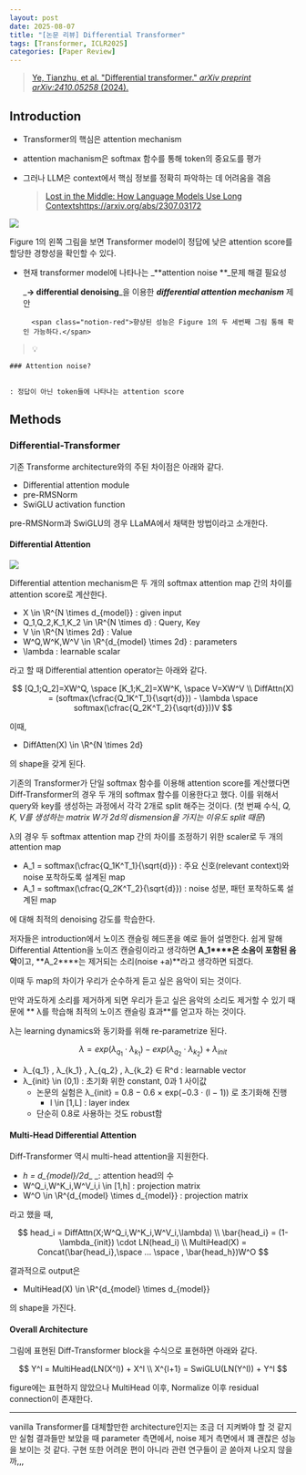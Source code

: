 ```yaml
---
layout: post
date: 2025-08-07
title: "[논문 리뷰] Differential Transformer"
tags: [Transformer, ICLR2025]
categories: [Paper Review]
---
```


> [Ye, Tianzhu, et al. "Differential transformer." ](https://arxiv.org/abs/2410.05258)[_arXiv preprint arXiv:2410.05258_](https://arxiv.org/abs/2410.05258)[ (2024).](https://arxiv.org/abs/2410.05258)



## Introduction

- Transformer의 핵심은 attention mechanism
- attention machanism은 softmax 함수를 통해 token의 중요도를 평가
- 그러나 LLM은 context에서 핵심 정보를 정확히 파악하는 데 어려움을 겪음

	> [Lost in the Middle: How Language Models Use Long Contextshttps://arxiv.org/abs/2307.03172](https://arxiv.org/abs/2307.03172)


![](https://prod-files-secure.s3.us-west-2.amazonaws.com/542b861c-36a8-4051-84e5-8804b6728dba/9083ea56-691a-4752-ae26-47f403431ac8/image.png?X-Amz-Algorithm=AWS4-HMAC-SHA256&X-Amz-Content-Sha256=UNSIGNED-PAYLOAD&X-Amz-Credential=ASIAZI2LB466RU5SPRAQ%2F20250910%2Fus-west-2%2Fs3%2Faws4_request&X-Amz-Date=20250910T003717Z&X-Amz-Expires=3600&X-Amz-Security-Token=IQoJb3JpZ2luX2VjEHgaCXVzLXdlc3QtMiJGMEQCIBzsTx%2FkUNBVnWmUtCZgcsdv6DbvBGQB1WcD0Zt2zk1dAiBQzMk9%2B8uNcJ%2Fcc57TtvsP2c5tMm5KHqGSCD%2Fx3i8NgyqIBAjh%2F%2F%2F%2F%2F%2F%2F%2F%2F%2F8BEAAaDDYzNzQyMzE4MzgwNSIMJ%2FoCNAA9sfHPKDUHKtwDkTVOdRG1s20Yr5A5zicKSo9HxM7Kij1lJomlpC4KpdzJUAO9xIWkI2hP3k7h%2FBzuANvz4wQJqmet1YDr5PCQ0xzfZP52iWa9JVd%2BXN88foNHrUQOAzCEUO9MkHQPtdsNk%2BzTddJY9IvB%2FFZw%2BSnxYBOYL5ILtpgIfodgav%2BPeU6O5zS0uYD49eFLm3vPkMKvJtoKmO9W3W8Is8yhBBq8yI8k7ze3Mv0whJG3LHPTU4XcM0jGJf4a92CJwl9sV3wu%2B6dOWarLiWTefe%2BzvhpIMbZnskzr1bvyR%2B3Qsal8Hka%2BlCZgxPxGrkGjUCrIF7SSuUmOzfMu%2FraRGrt4kOlB6URWRkE1YoTFv8KHAra00Z1Y9ZfnDJju3j%2F2hdQta6w6obFjaaKWNg9JULzMfuIVLyMajt0sD%2Bm%2FcKQfqBRTyWWjl0GZWK3jJRjDi34MOzf%2FPPgsgXOnZb46ra0%2FoBFTB4QEMmSA%2B9YbBwv3307RRWv%2B7039COHGfkbQTQFtAO4uIouyI%2FdRzHoHc1iDW9DKnHarqXkAmSwNdtT%2BZWTu5Gb4sXFcxYqJ64Q3Vv3qHCSv8hIyHkEgG9K010912QMs57pGkzy57ZDIfCPLTjrLvCPTq1MvR5c%2FdSIEaXswn%2FiCxgY6pgHI4DSWiPznlEkpfALISfuWOc9hY22dRryvjwmV2qctFqZ76nRp8fgB7qbGPKlgfs%2BuclGAk%2BNWFxq1wx9MEa82XHfzL6viACOyucUnKp3cGAMpJ1rim3%2F7UlsAtRu1o6Pu0ttWp9ijTd3stvDXBvKunKCBKBrpXJHPz4qVBq1RnFfTXJCLQIhLf6gJLOedmA00ljAS26kR1cvF0zgLUO5rsdIACU79&X-Amz-Signature=5d4eed199ee357b4e1311f0e26c84ee0f66d1033922da5aeeb6096e2692165c7&X-Amz-SignedHeaders=host&x-amz-checksum-mode=ENABLED&x-id=GetObject)


Figure 1의 왼쪽 그림을 보면 Transformer model이 정답에 낮은 attention score를 할당한 경향성을 확인할 수 있다.

- 현재 transformer model에 나타나는 _**attention noise **_문제 해결 필요성

	_**→ differential denoising**_을 이용한 _**differential attention mechanism**_ 제안


		<span class="notion-red">향상된 성능은 Figure 1의 두 세번째 그림 통해 확인 가능하다.</span>


> 💡 


	### Attention noise?


	: 정답이 아닌 token들에 나타나는 attention score



## Methods



### Differential-Transformer


기존 Transforme architecture와의 주된 차이점은 아래와 같다.

- Differential attention module
- pre-RMSNorm
- SwiGLU activation function

pre-RMSNorm과 SwiGLU의 경우 LLaMA에서 채택한 방법이라고 소개한다.



#### Differential Attention


![](https://prod-files-secure.s3.us-west-2.amazonaws.com/542b861c-36a8-4051-84e5-8804b6728dba/116d70b2-1963-4810-9167-f4c7d8a06e8f/image.png?X-Amz-Algorithm=AWS4-HMAC-SHA256&X-Amz-Content-Sha256=UNSIGNED-PAYLOAD&X-Amz-Credential=ASIAZI2LB466RU5SPRAQ%2F20250910%2Fus-west-2%2Fs3%2Faws4_request&X-Amz-Date=20250910T003717Z&X-Amz-Expires=3600&X-Amz-Security-Token=IQoJb3JpZ2luX2VjEHgaCXVzLXdlc3QtMiJGMEQCIBzsTx%2FkUNBVnWmUtCZgcsdv6DbvBGQB1WcD0Zt2zk1dAiBQzMk9%2B8uNcJ%2Fcc57TtvsP2c5tMm5KHqGSCD%2Fx3i8NgyqIBAjh%2F%2F%2F%2F%2F%2F%2F%2F%2F%2F8BEAAaDDYzNzQyMzE4MzgwNSIMJ%2FoCNAA9sfHPKDUHKtwDkTVOdRG1s20Yr5A5zicKSo9HxM7Kij1lJomlpC4KpdzJUAO9xIWkI2hP3k7h%2FBzuANvz4wQJqmet1YDr5PCQ0xzfZP52iWa9JVd%2BXN88foNHrUQOAzCEUO9MkHQPtdsNk%2BzTddJY9IvB%2FFZw%2BSnxYBOYL5ILtpgIfodgav%2BPeU6O5zS0uYD49eFLm3vPkMKvJtoKmO9W3W8Is8yhBBq8yI8k7ze3Mv0whJG3LHPTU4XcM0jGJf4a92CJwl9sV3wu%2B6dOWarLiWTefe%2BzvhpIMbZnskzr1bvyR%2B3Qsal8Hka%2BlCZgxPxGrkGjUCrIF7SSuUmOzfMu%2FraRGrt4kOlB6URWRkE1YoTFv8KHAra00Z1Y9ZfnDJju3j%2F2hdQta6w6obFjaaKWNg9JULzMfuIVLyMajt0sD%2Bm%2FcKQfqBRTyWWjl0GZWK3jJRjDi34MOzf%2FPPgsgXOnZb46ra0%2FoBFTB4QEMmSA%2B9YbBwv3307RRWv%2B7039COHGfkbQTQFtAO4uIouyI%2FdRzHoHc1iDW9DKnHarqXkAmSwNdtT%2BZWTu5Gb4sXFcxYqJ64Q3Vv3qHCSv8hIyHkEgG9K010912QMs57pGkzy57ZDIfCPLTjrLvCPTq1MvR5c%2FdSIEaXswn%2FiCxgY6pgHI4DSWiPznlEkpfALISfuWOc9hY22dRryvjwmV2qctFqZ76nRp8fgB7qbGPKlgfs%2BuclGAk%2BNWFxq1wx9MEa82XHfzL6viACOyucUnKp3cGAMpJ1rim3%2F7UlsAtRu1o6Pu0ttWp9ijTd3stvDXBvKunKCBKBrpXJHPz4qVBq1RnFfTXJCLQIhLf6gJLOedmA00ljAS26kR1cvF0zgLUO5rsdIACU79&X-Amz-Signature=53fd0640e0a7f30384875cb6aef6d96425c416a20e491f675bc5df6832a89b83&X-Amz-SignedHeaders=host&x-amz-checksum-mode=ENABLED&x-id=GetObject)


Differential attention mechanism은 두 개의 softmax attention map 간의 차이를 attention score로 계산한다.

- X \in \R^{N \times d\_{model}} : given input
- Q\_1,Q\_2,K\_1,K\_2 \in \R^{N \times d} : Query, Key
- V \in \R^{N \times 2d} : Value
- W^Q,W^K,W^V \in \R^{d\_{model} \times 2d} : parameters
- \lambda : learnable scalar

라고 할 때 Differential attention operator는 아래와 같다.


$$
[Q_1;Q_2]=XW^Q, \space [K_1;K_2]=XW^K, \space V=XW^V \\
DiffAttn(X) = (softmax(\cfrac{Q_1K^T_1}{\sqrt{d}}) - \lambda \space softmax(\cfrac{Q_2K^T_2}{\sqrt{d}}))V
$$


이때,

- DiffAtten(X) \in \R^{N \times 2d}

의 shape을 갖게 된다.


기존의 Transformer가 단일 softmax 함수를 이용해 attention score를 계산했다면 Diff-Transformer의 경우 두 개의 softmax 함수를 이용한다고 했다. 이를 위해서 query와 key를 생성하는 과정에서 각각 2개로 split 해주는 것이다. <span class="notion-red">(첫 번째 수식, </span><span class="notion-red">_Q, K, V를 생성하는 matrix W가 2d의 dismension을 가지는 이유도 split 때문_</span><span class="notion-red">)</span>


 λ의 경우 두 softmax attention map 간의 차이를 조정하기 위한 scaler로 두 개의 attention map

- A\_1 = softmax(\cfrac{Q\_1K^T\_1}{\sqrt{d}}) : 주요 신호(relevant context)와 noise 포착하도록 설계된 map
- A\_1 = softmax(\cfrac{Q\_2K^T\_2}{\sqrt{d}}) : noise 성분, 패턴 포착하도록 설계된 map 

에 대해 최적의 denoising 강도를 학습한다.


저자들은 introduction에서 노이즈 캔슬링 헤드폰을 예로 들어 설명한다. 쉽게 말해 Differential Attention을 노이즈 캔슬링이라고 생각하면 **A\_1****은 소음이 포함된 음악**이고, **A\_2****는 제거되는 소리(noise +a)**라고 생각하면 되겠다. 


이때 두 map의 차이가 우리가 순수하게 듣고 싶은 음악이 되는 것이다. 


만약 과도하게 소리를 제거하게 되면 우리가 듣고 싶은 음악의 소리도 제거할 수 있기 때문에 ** λ를 학습해 최적의 노이즈 캔슬링 효과**를 얻고자 하는 것이다.


λ는 learning dynamics와 동기화를 위해 re-parametrize 된다.


$$
\lambda = exp(\lambda_{q_1} \cdot \lambda_{k_1}) - exp(\lambda_{q_2} \cdot \lambda_{k_2}) + \lambda_{init}
$$

- λ\_{q\_1} , λ\_{k\_1} , λ\_{q\_2} , λ\_{k\_2} ∈ R^d : learnable vector
- λ\_{init} \in (0,1) : 초기화 위한 constant, 0과 1 사이값
	- 논문의 실험은 λ\_{init} = 0.8 − 0.6 × exp(−0.3 · (l − 1)) 로 초기화해 진행
		- l \in [1,L] : layer index
	- 단순히 0.8로 사용하는 것도 robust함


#### **Multi-Head Differential Attention**


Diff-Transformer 역시 multi-head attention을 지원한다.

- _h = d\_{model}/2d__ _: attention head의 수
- W^Q\_i,W^K\_i,W^V\_i,i \in [1,h] : projection matrix
- W^O \in \R^{d\_{model} \times d\_{model}} : projection matrix

라고 했을 때,


$$
head_i = DiffAttn(X;W^Q_i,W^K_i,W^V_i,\lambda) \\
\bar{head_i} = (1-\lambda_{init}) \cdot LN(head_i) \\
MultiHead(X) = Concat(\bar{head_i},\space ... \space , \bar{head_h})W^O
$$


결과적으로 output은

- MultiHead(X) \in \R^{d\_{model} \times d\_{model}}

의 shape을 가진다.



#### Overall Architecture


그림에 표현된 Diff-Transformer block을 수식으로 표현하면 아래와 같다.


$$
Y^l = MultiHead(LN(X^l)) + X^l \\
X^{l+1} = SwiGLU(LN(Y^l)) + Y^l
$$


figure에는 표현하지 않았으나 MultiHead 이후, Normalize 이후 residual connection이 존재한다.


---


vanilla Transformer를 대체할만한 architecture인지는 조금 더 지켜봐야 할 것 같지만 실험 결과들만 보았을 때 parameter 측면에서, noise 제거 측면에서 꽤 괜찮은 성능을 보이는 것 같다. 구현 또한 어려운 편이 아니라 관련 연구들이 곧 쏟아져 나오지 않을까,,,

